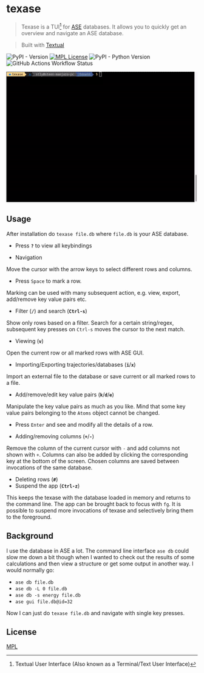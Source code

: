 
# texase

> Texase is a TUI[^1] for [ASE](https://wiki.fysik.dtu.dk/ase/) databases. It allows you to quickly get an overview and navigate an ASE database.

[^1]: Textual User Interface (Also known as a Terminal/Text User Interface)

> Built with [Textual](https://textual.textualize.io/)

![PyPI - Version](https://img.shields.io/pypi/v/texase)
[![MPL License](https://img.shields.io/badge/License-MPL-green.svg)](https://github.com/steenlysgaard/texase/blob/main/LICENSE)
![PyPI - Python Version](https://img.shields.io/pypi/pyversions/texase)
![GitHub Actions Workflow Status](https://img.shields.io/github/actions/workflow/status/steenlysgaard/texase/python-package.yml)

<!-- [![][versions-image]][versions-url] -->


![Demo](demo.gif)

<!-- ## Screenshots -->

<!-- ![App Screenshot](https://via.placeholder.com/468x300?text=App+Screenshot+Here) -->


<!-- ## Installation -->

<!-- Install texase with pip -->

<!-- ```bash -->
<!--   pip install texase -->
<!-- ``` -->

## Usage

After installation do `texase file.db` where `file.db` is your ASE database.

- Press __`?`__ to view all keybindings

- Navigation

Move the cursor with the arrow keys to select different rows and columns.

- Press `Space` to mark a row.

Marking can be used with many subsequent action, e.g. view, export, add/remove key value pairs etc.

- Filter (__`/`__) and search (__`Ctrl-s`__)

Show only rows based on a filter. Search for a certain string/regex, subsequent key presses on `Ctrl-s` moves the cursor to the next match.

- Viewing (__`v`__)

Open the current row or all marked rows with ASE GUI.

- Importing/Exporting trajectories/databases (__`i`__/__`x`__)

Import an external file to the database or save current or all marked rows to a file.

- Add/remove/edit key value pairs (__`k`__/__`d`__/__`e`__)

Manipulate the key value pairs as much as you like. Mind that some key value pairs belonging to the `Atoms` object cannot be changed.

- Press `Enter` and see and modify all the details of a row.

- Adding/removing columns (__`+`__/__`-`__)

Remove the column of the current cursor with `-` and add columns not shown with `+`. Columns can also be added by clicking the corresponding key at the bottom of the screen. Chosen columns are saved between invocations of the same database.

- Deleting rows (__`#`__)
- Suspend the app (__`Ctrl-z`__)

This keeps the texase with the database loaded in memory and returns to the command line. The app can be brought back to focus with `fg`. It is possible to suspend more invocations of texase and selectively bring them to the foreground.

## Background

I use the database in ASE a lot. The command line interface `ase db` could slow me down a bit though when I wanted to check out the results of some calculations and then view a structure or get some output in another way. I would normally go:
- `ase db file.db`
- `ase db -L 0 file.db`
- `ase db -s energy file.db`
- `ase gui file.db@id=32`

Now I can just do `texase file.db` and navigate with single key presses.



## License

[MPL](https://github.com/steenlysgaard/texase/blob/main/LICENSE)


<!-- ## Badges -->

<!-- Add badges from somewhere like: [shields.io](https://shields.io/) -->
